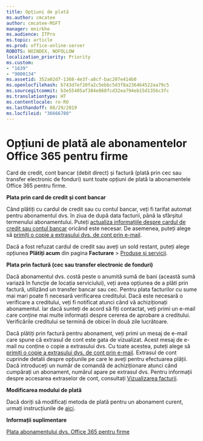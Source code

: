 ```yaml
---
title: Opțiuni de plată
ms.author: cmcatee
author: cmcatee-MSFT
manager: mnirkhe
ms.audience: ITPro
ms.topic: article
ms.prod: office-online-server
ROBOTS: NOINDEX, NOFOLLOW
localization_priority: Priority
ms.custom:
- "1639"
- "9000134"
ms.assetid: 352a02d7-1368-4e3f-a8cf-bac207e414b0
ms.openlocfilehash: b743d7ef20fa2c5ebbc5d3f8a236464522aa79c5
ms.sourcegitcommit: b3e55405af384e868fcd32ea794eb15d1356c3fc
ms.translationtype: HT
ms.contentlocale: ro-RO
ms.lasthandoff: 08/29/2019
ms.locfileid: "36666780"
---
```

# <a name="payment-options-for-office-365-for-business-subscriptions"></a>Opțiuni de plată ale abonamentelor Office 365 pentru firme
  
Card de credit, cont bancar (debit direct) și factură (plată prin cec sau transfer electronic de fonduri) sunt toate opțiuni de plată la abonamentele Office 365 pentru firme.
  
**Plata prin card de credit și cont bancar**
  
Când plătiți cu cardul de credit sau cu contul bancar, veți fi tarifat automat pentru abonamentul dvs. în ziua de după data facturii, până la sfârșitul termenului abonamentului. Puteți [actualiza informațiile despre cardul de credit sau contul bancar](https://docs.microsoft.com/office365/admin/subscriptions-and-billing/add-update-or-remove-credit-card-or-bank-account) oricând este necesar. De asemenea, puteți alege să [primiți o copie a extrasului dvs. de cont prin e-mail](https://docs.microsoft.com/office365/admin/subscriptions-and-billing/pay-for-your-subscription#receive-a-copy-of-your-billing-statement-in-email).
  
Dacă a fost refuzat cardul de credit sau aveți un sold restant, puteți alege opțiunea **Plătiți acum** din pagina **Facturare** \> [Produse și servicii](https://portal.office.com/adminportal/home#/subscriptions).
  
**Plata prin factură (cec sau transfer electronic de fonduri)**
  
Dacă abonamentul dvs. costă peste o anumită sumă de bani (această sumă variază în funcție de locația serviciului), veți avea opțiunea de a plăti prin factură, utilizând un transfer bancar sau cec. Pentru plata facturilor cu sume mai mari poate fi necesară verificarea creditului. Dacă este necesară o verificare a creditului, veți fi notificat atunci când vă achiziționați abonamentul. Iar dacă sunteți de acord să fiți contactat, veți primi un e-mail care conține mai multe informații despre cererea de aprobare a creditului. Verificările creditului se termină de obicei în două zile lucrătoare.
  
Dacă plătiți prin factură pentru abonament, veți primi un mesaj de e-mail care spune că extrasul de cont este gata de vizualizat. Acest mesaj de e-mail nu conține o copie a extrasului dvs. Cu toate acestea, puteți alege să [primiți o copie a extrasului dvs. de cont prin e-mail](https://docs.microsoft.com/office365/admin/subscriptions-and-billing/pay-for-your-subscription#receive-a-copy-of-your-billing-statement-in-email). Extrasul de cont cuprinde detalii despre opțiunile pe care le aveți pentru efectuarea plății. Dacă introduceți un număr de comandă de achiziționare atunci când cumpărați un abonament, numărul apare pe extrasul dvs. Pentru informații despre accesarea extraselor de cont, consultați [Vizualizarea facturii](https://docs.microsoft.com/office365/admin/subscriptions-and-billing/view-your-bill-or-invoice).
  
**Modificarea modului de plată**
  
Dacă doriți să modificați metoda de plată pentru un abonament curent, urmați instrucțiunile de [aici](https://docs.microsoft.com/office365/admin/subscriptions-and-billing/change-payment-method).
  
**Informații suplimentare**
  
[Plata abonamentului dvs. Office 365 pentru firme](https://docs.microsoft.com/office365/admin/subscriptions-and-billing/pay-for-your-subscription)